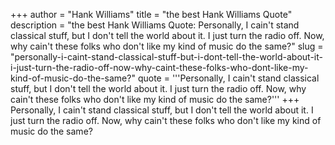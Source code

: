 +++
author = "Hank Williams"
title = "the best Hank Williams Quote"
description = "the best Hank Williams Quote: Personally, I cain't stand classical stuff, but I don't tell the world about it. I just turn the radio off. Now, why cain't these folks who don't like my kind of music do the same?"
slug = "personally-i-caint-stand-classical-stuff-but-i-dont-tell-the-world-about-it-i-just-turn-the-radio-off-now-why-caint-these-folks-who-dont-like-my-kind-of-music-do-the-same?"
quote = '''Personally, I cain't stand classical stuff, but I don't tell the world about it. I just turn the radio off. Now, why cain't these folks who don't like my kind of music do the same?'''
+++
Personally, I cain't stand classical stuff, but I don't tell the world about it. I just turn the radio off. Now, why cain't these folks who don't like my kind of music do the same?
